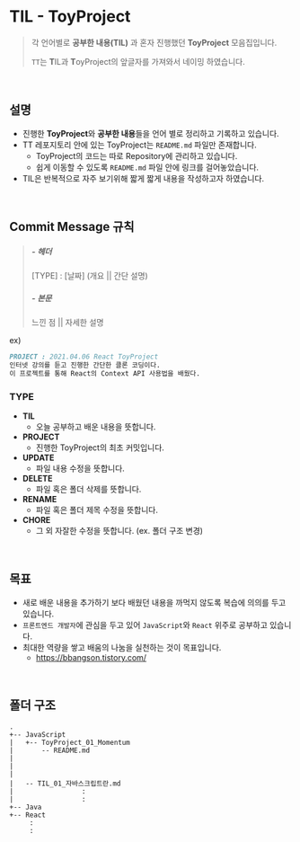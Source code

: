# TIL - ToyProject
> 각 언어별로 **공부한 내용(TIL)** 과 혼자 진행했던 **ToyProject** 모음집입니다. 
>
> `TT`는 **T**IL과 **T**oyProject의 앞글자를 가져와서 네이밍 하였습니다.

<br/>

## 설명
- 진행한 **ToyProject**와 **공부한 내용**들을 언어 별로 정리하고 기록하고 있습니다. 
- TT 레포지토리 안에 있는 ToyProject는 `README.md` 파일만 존재합니다.
  - ToyProject의 코드는 따로 Repository에 관리하고 있습니다. 
  - 쉽게 이동할 수 있도록 `README.md` 파일 안에 링크를 걸어놓았습니다.
- TIL은 반복적으로 자주 보기위해 짧게 짧게 내용을 작성하고자 하였습니다. 

<br/>

## Commit Message 규칙 

> ##### - 헤더
>
> [TYPE] : [날짜] (개요 || 간단 설명)
>
> ##### - 본문
>
> 느낀 점 || 자세한 설명

ex) 

```markdown
PROJECT : 2021.04.06 React ToyProject 
인터넷 강의를 듣고 진행한 간단한 클론 코딩이다. 
이 프로젝트를 통해 React의 Context API 사용법을 배웠다.
```

### TYPE 

- **TIL**  
  - 오늘 공부하고 배운 내용을 뜻합니다.   
- **PROJECT**
  - 진행한 ToyProject의 최초 커밋입니다. 
- **UPDATE**
  - 파일 내용 수정을 뜻합니다.
- **DELETE**
  - 파일 혹은 폴더 삭제를 뜻합니다. 
- **RENAME**
  - 파일 혹은 폴더 제목 수정을 뜻합니다.
- **CHORE**
  - 그 외 자잘한 수정을 뜻합니다. (ex. 폴더 구조 변경)

<br/>

## 목표

- 새로 배운 내용을 추가하기 보다 배웠던 내용을 까먹지 않도록 복습에 의의를 두고 있습니다.
- `프론트엔드 개발자`에 관심을 두고 있어 `JavaScript`와 `React` 위주로 공부하고 있습니다.
- 최대한 역량을 쌓고 배움의 나눔을 실천하는 것이 목표입니다. 
  - https://bbangson.tistory.com/ 

<br/>

## 폴더 구조

```
.
+-- JavaScript
|   +-- ToyProject_01_Momentum
|       -- README.md
|
|
|
|   -- TIL_01_자바스크립트란.md           
|                 :
|                 :
+-- Java
+-- React
     :
     :
```